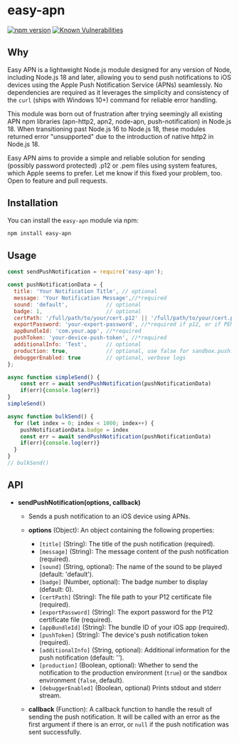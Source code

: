 # easy-apn
[![npm version](https://img.shields.io/npm/v/easy-apn)](https://www.npmjs.com/package/easy-apn)
[![Known Vulnerabilities](https://snyk.io/test/github/dchahla/easy-apn/badge.svg?targetFile=package.json)](https://snyk.io/test/github/dchahla/easy-apn?targetFile=package.json)

## Why
Easy APN is a lightweight Node.js module designed for any version of Node, including Node.js 18 and later, allowing you to send push notifications to iOS devices using the Apple Push Notification Service (APNs) seamlessly. No dependencies are required as it leverages the simplicity and consistency of the `curl` (ships with Windows 10+) command for reliable error handling.

This module was born out of frustration after trying seemingly all existing APN npm libraries (apn-http2, apn2, node-apn, push-notification) in Node.js 18. When transitioning past Node.js 16 to Node.js 18, these modules returned error "unsupported" due to the introduction of native http2 in Node.js 18.

Easy APN aims to provide a simple and reliable solution for sending (possibly password protected) .p12 or .pem files using system features, which Apple seems to prefer. Let me know if this fixed your problem, too. Open to feature and pull requests.

## Installation

You can install the `easy-apn` module via npm:

```bash
npm install easy-apn
```
## Usage 
```js
const sendPushNotification = require('easy-apn');

const pushNotificationData = {
  title: 'Your Notification Title', // optional
  message: 'Your Notification Message',//*required
  sound: 'default',            // optional
  badge: 1,                    // optional
  certPath: '/full/path/to/your/cert.p12' || '/full/path/to/your/cert.pem',//*required
  exportPassword: 'your-export-password', //*required if p12, or if PEM begins with BEGIN ENCRYPTED PRIVATE KEY
  appBundleId: 'com.your.app', //*required
  pushToken: 'your-device-push-token', //*required
  additionalInfo: 'Test',      // optional
  production: true,            // optional, use false for sandbox.push.apple.com must be dev certs 
  debuggerEnabled: true        // optional, verbose logs  
};

async function simpleSend() {
    const err = await sendPushNotification(pushNotificationData)
    if(err){console.log(err)}
}
simpleSend()

async function bulkSend() {
  for (let index = 0; index < 1000; index++) {
    pushNotificationData.badge = index
    const err = await sendPushNotification(pushNotificationData)
    if(err){console.log(err)}
  }
}
// bulkSend()
```
## API

- **sendPushNotification(options, callback)**
  - Sends a push notification to an iOS device using APNs.
  - **options** (Object): An object containing the following properties:
    - `[title]` (String): The title of the push notification (required).
    - `[message]` (String): The message content of the push notification (required).
    - `[sound]` (String, optional): The name of the sound to be played (default: 'default').
    - `[badge]` (Number, optional): The badge number to display (default: 0).
    - `[certPath]` (String): The file path to your P12 certificate file (required).
    - `[exportPassword]` (String): The export password for the P12 certificate file (required).
    - `[appBundleId]` (String): The bundle ID of your iOS app (required).
    - `[pushToken]` (String): The device's push notification token (required).
    - `[additionalInfo]` (String, optional): Additional information for the push notification (default: '').
    - `[production]` (Boolean, optional): Whether to send the notification to the production environment (`true`) or the sandbox environment (`false`, default).
    - `[debuggerEnabled]` (Boolean, optional) Prints stdout and stderr stream.

  - **callback** (Function): A callback function to handle the result of sending the push notification. It will be called with an error as the first argument if there is an error, or `null` if the push notification was sent successfully.

